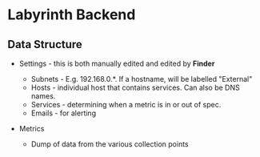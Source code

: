 # Labyrinth Backend

## Data Structure
- Settings - this is both manually edited and edited by **Finder**
    - Subnets - E.g. 192.168.0.*.  If a hostname, will be labelled "External"
    - Hosts - individual host that contains services.  Can also be DNS names.
    - Services - determining when a metric is in or out of spec.  
    - Emails - for alerting

- Metrics
    - Dump of data from the various collection points
